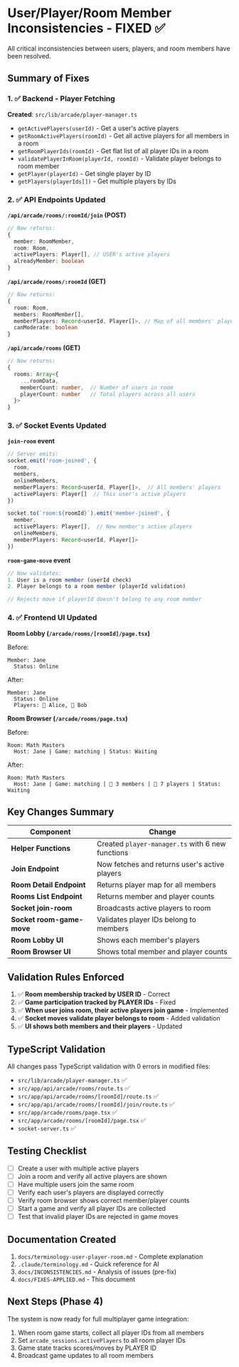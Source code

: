 # User/Player/Room Member Inconsistencies - FIXED ✅

All critical inconsistencies between users, players, and room members have been resolved.

## Summary of Fixes

### 1. ✅ Backend - Player Fetching

**Created**: `src/lib/arcade/player-manager.ts`
- `getActivePlayers(userId)` - Get a user's active players
- `getRoomActivePlayers(roomId)` - Get all active players for all members in a room
- `getRoomPlayerIds(roomId)` - Get flat list of all player IDs in a room
- `validatePlayerInRoom(playerId, roomId)` - Validate player belongs to room member
- `getPlayer(playerId)` - Get single player by ID
- `getPlayers(playerIds[])` - Get multiple players by IDs

### 2. ✅ API Endpoints Updated

**`/api/arcade/rooms/:roomId/join` (POST)**
```typescript
// Now returns:
{
  member: RoomMember,
  room: Room,
  activePlayers: Player[], // USER's active players
  alreadyMember: boolean
}
```

**`/api/arcade/rooms/:roomId` (GET)**
```typescript
// Now returns:
{
  room: Room,
  members: RoomMember[],
  memberPlayers: Record<userId, Player[]>, // Map of all members' players
  canModerate: boolean
}
```

**`/api/arcade/rooms` (GET)**
```typescript
// Now returns:
{
  rooms: Array<{
    ...roomData,
    memberCount: number,  // Number of users in room
    playerCount: number   // Total players across all users
  }>
}
```

### 3. ✅ Socket Events Updated

**`join-room` event**
```typescript
// Server emits:
socket.emit('room-joined', {
  room,
  members,
  onlineMembers,
  memberPlayers: Record<userId, Player[]>,  // All members' players
  activePlayers: Player[]  // This user's active players
})

socket.to(`room:${roomId}`).emit('member-joined', {
  member,
  activePlayers: Player[],  // New member's active players
  onlineMembers,
  memberPlayers: Record<userId, Player[]>
})
```

**`room-game-move` event**
```typescript
// Now validates:
1. User is a room member (userId check)
2. Player belongs to a room member (playerId validation)

// Rejects move if playerId doesn't belong to any room member
```

### 4. ✅ Frontend UI Updated

**Room Lobby (`/arcade/rooms/[roomId]/page.tsx`)**

Before:
```
Member: Jane
  Status: Online
```

After:
```
Member: Jane
  Status: Online
  Players: 👧 Alice, 👦 Bob
```

**Room Browser (`/arcade/rooms/page.tsx`)**

Before:
```
Room: Math Masters
  Host: Jane | Game: matching | Status: Waiting
```

After:
```
Room: Math Masters
  Host: Jane | Game: matching | 👥 3 members | 🎯 7 players | Status: Waiting
```

## Key Changes Summary

| Component | Change |
|-----------|--------|
| **Helper Functions** | Created `player-manager.ts` with 6 new functions |
| **Join Endpoint** | Now fetches and returns user's active players |
| **Room Detail Endpoint** | Returns player map for all members |
| **Rooms List Endpoint** | Returns member and player counts |
| **Socket join-room** | Broadcasts active players to room |
| **Socket room-game-move** | Validates player IDs belong to members |
| **Room Lobby UI** | Shows each member's players |
| **Room Browser UI** | Shows total member and player counts |

## Validation Rules Enforced

1. ✅ **Room membership tracked by USER ID** - Correct
2. ✅ **Game participation tracked by PLAYER IDs** - Fixed
3. ✅ **When user joins room, their active players join game** - Implemented
4. ✅ **Socket moves validate player belongs to room** - Added validation
5. ✅ **UI shows both members and their players** - Updated

## TypeScript Validation

All changes pass TypeScript validation with 0 errors in modified files:
- `src/lib/arcade/player-manager.ts` ✅
- `src/app/api/arcade/rooms/route.ts` ✅
- `src/app/api/arcade/rooms/[roomId]/route.ts` ✅
- `src/app/api/arcade/rooms/[roomId]/join/route.ts` ✅
- `src/app/arcade/rooms/page.tsx` ✅
- `src/app/arcade/rooms/[roomId]/page.tsx` ✅
- `socket-server.ts` ✅

## Testing Checklist

- [ ] Create a user with multiple active players
- [ ] Join a room and verify all active players are shown
- [ ] Have multiple users join the same room
- [ ] Verify each user's players are displayed correctly
- [ ] Verify room browser shows correct member/player counts
- [ ] Start a game and verify all player IDs are collected
- [ ] Test that invalid player IDs are rejected in game moves

## Documentation Created

1. `docs/terminology-user-player-room.md` - Complete explanation
2. `.claude/terminology.md` - Quick reference for AI
3. `docs/INCONSISTENCIES.md` - Analysis of issues (pre-fix)
4. `docs/FIXES-APPLIED.md` - This document

## Next Steps (Phase 4)

The system is now ready for full multiplayer game integration:
1. When room game starts, collect all player IDs from all members
2. Set `arcade_sessions.activePlayers` to all room player IDs
3. Game state tracks scores/moves by PLAYER ID
4. Broadcast game updates to all room members
